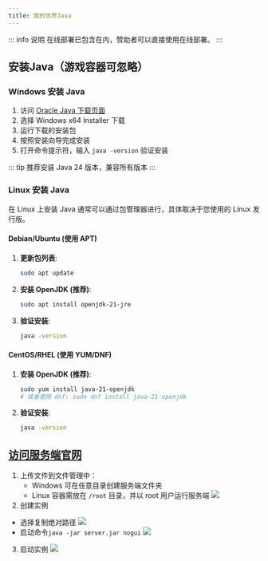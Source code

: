 ```yaml
---
title: 我的世界Java
---
```

::: info 说明
在线部署已包含在内，赞助者可以直接使用在线部署。
:::

## 安装Java（游戏容器可忽略）
### Windows 安装 Java

1. 访问 [Oracle Java 下载页面](https://www.oracle.com/java/technologies/downloads/)
2. 选择 Windows x64 Installer 下载
3. 运行下载的安装包
4. 按照安装向导完成安装
5. 打开命令提示符，输入 `java -version` 验证安装

::: tip
推荐安装 Java 24 版本，兼容所有版本
:::

### Linux 安装 Java

在 Linux 上安装 Java 通常可以通过包管理器进行，具体取决于您使用的 Linux 发行版。

#### Debian/Ubuntu (使用 APT)

1.  **更新包列表**:
    ```bash
    sudo apt update
    ```
2.  **安装 OpenJDK (推荐)**:
    ```bash
    sudo apt install openjdk-21-jre
    ```
3.  **验证安装**:
    ```bash
    java -version
    ```

#### CentOS/RHEL (使用 YUM/DNF)

1.  **安装 OpenJDK (推荐)**:
    ```bash
    sudo yum install java-21-openjdk
    # 或者使用 dnf: sudo dnf install java-21-openjdk
    ```
2.  **验证安装**:
    ```bash
    java -version
    ```

## [访问服务端官网](https://www.minecraft.net/zh-hans/download/server)
1. 上传文件到文件管理中：
   - Windows 可在任意目录创建服务端文件夹
   - Linux 容器需放在 `/root` 目录，并以 root 用户运行服务端
![](http://langlangy.server.xiaozhuhouses.asia:40061/i/2025/07/25/k6i5yo.png)
2. 创建实例
  - 选择复制绝对路径
   ![](http://langlangy.server.xiaozhuhouses.asia:40061/i/2025/07/25/jvsg2p.png)
  - 启动命令`java -jar server.jar nogui`
  ![](http://langlangy.server.xiaozhuhouses.asia:40061/i/2025/07/25/k89uaw.png)
3. 启动实例
   ![](http://langlangy.server.xiaozhuhouses.asia:40061/i/2025/07/25/jybtie.png)